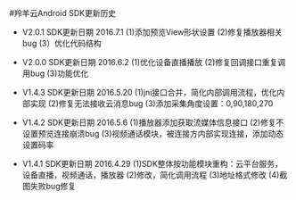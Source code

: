 #羚羊云Android SDK更新历史

- V2.0.1 SDK更新日期 2016.7.1
(1)添加预览View形状设置
(2)修复播放器相关bug
(3）优化代码结构


- V2.0.0 SDK更新日期 2016.6.2
(1)优化设备直播播放
(2)修复回调接口重复调用bug
(3)功能优化


- V1.4.3 SDK更新日期 2016.5.20
(1)jni接口合并，简化内部调用流程，优化内部实现
(2)修复无法接收云消息bug
(3)添加采集角度设置：0,90,180,270


- V1.4.2 SDK更新日期 2016.5.6
(1)播放器添加获取流媒体信息接口
(2)修复不设置预览连接崩溃bug
(3)视频通话模块，被连接方内部实现连接，添加动态设置码率


- V1.4.1 SDK更新日期 2016.4.29
(1)SDK整体按功能模块重构：云平台服务，设备直播，视频通话，播放器
(2)修改，简化调用流程
(3)地址格式修改
(4)截图失败bug修复

